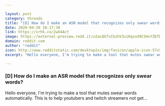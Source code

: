 ```yaml
---

layout: post
category: threads
title: "[D] How do I make an ASR model that recognizes only swear words?"
date: 2020-04-20 18:17:38
link: https://vrhk.co/2wX4AcY
image: https://external-preview.redd.it/u2acQGTsCbzhV3uiKqxod9CSHxYZbfDovSr7Tk6W424.jpg?width=480&height=251.308900524&auto=webp&crop=480:251.308900524,smart&s=28884bf0bd823b189057aaef48324f479cf6aa9b
domain: reddit.com
author: "reddit"
icon: http://www.redditstatic.com/desktop2x/img/favicon/apple-icon-57x57.png
excerpt: "Hello everyone, I'm trying to make a tool that mutes swear words automatically. This is to help youtubers and twitch streamers not get..."

---
```


### [D] How do I make an ASR model that recognizes only swear words?

Hello everyone, I'm trying to make a tool that mutes swear words automatically. This is to help youtubers and twitch streamers not get...